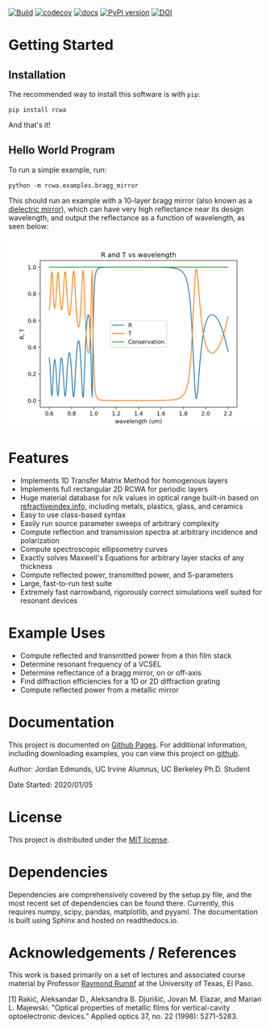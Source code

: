 [![Build](https://github.com/edmundsj/rcwa/actions/workflows/python-package-conda.yml/badge.svg)](https://github.com/edmundsj/rcwa/actions/workflows/python-package-conda.yml) [![codecov](https://codecov.io/gh/edmundsj/rcwa/branch/master/graph/badge.svg?token=UDJ1TUESG3)](https://codecov.io/gh/edmundsj/rcwa) [![docs](https://github.com/edmundsj/rcwa/actions/workflows/build-docs.yml/badge.svg)](https://github.com/edmundsj/rcwa/actions/workflows/build-docs.yml) [![PyPI version](https://badge.fury.io/py/rcwa.svg)](https://badge.fury.io/py/rcwa) [![DOI](https://zenodo.org/badge/236611452.svg)](https://zenodo.org/badge/latestdoi/236611452)


Getting Started
================
Installation
--------------
The recommended way to install this software is with `pip`:

```
pip install rcwa
```

And that's it! 

Hello World Program
----------------------
To run a simple example, run:

```
python -m rcwa.examples.bragg_mirror
```

This should run an example with a 10-layer bragg mirror (also known as a [dielectric mirror](https://en.wikipedia.org/wiki/Dielectric_mirror)), which can have very high reflectance near its design wavelength, and output the reflectance as a function of wavelength, as seen below:

![Bragg Mirror Plot](/images/rcwa_example_plot.png)

Features
==========
- Implements 1D Transfer Matrix Method for homogenous layers
- Implements full rectangular 2D RCWA for periodic layers
- Huge material database for n/k values in optical range built-in based on [refractiveindex.info](https://refractiveindex.info/), including metals, plastics, glass, and ceramics
- Easy to use class-based syntax 
- Easily run source parameter sweeps of arbitrary complexity
- Compute reflection and transmission spectra at arbitrary incidence and polarization
- Compute spectroscopic ellipsometry curves
- Exactly solves Maxwell's Equations for arbitrary layer stacks of any thickness
- Compute reflected power, transmitted power, and S-parameters
- Large, fast-to-run test suite
- Extremely fast narrowband, rigorously correct simulations well suited for resonant devices

Example Uses
==============
- Compute reflected and transmitted power from a thin film stack
- Determine resonant frequency of a VCSEL
- Determine reflectance of a bragg mirror, on or off-axis
- Find diffraction efficiencies for a 1D or 2D diffraction grating
- Compute reflected power from a metallic mirror

Documentation
================
This  project is documented on [Github Pages](https://edmundsj.github.io/rcwa/). For additional information, including downloading examples, you can view this project on [github](https://github.com/edmundsj/RCWA). 

Author: Jordan Edmunds, UC Irvine Alumnus, UC Berkeley Ph.D. Student

Date Started: 2020/01/05

License
=========
This project is distributed under the [MIT license](https://mit-license.org/).

Dependencies
=============
Dependencies are comprehensively covered by the setup.py file, and the most
recent set of dependencies can be found there. Currently, this requires numpy,
scipy, pandas, matplotlib, and pyyaml. The documentation is built using Sphinx
and hosted on readthedocs.io.

Acknowledgements / References
===============================
This work is based primarily on a set of lectures and associated course
material by Professor [Raymond Rumpf](http://emlab.utep.edu/team.htm)  at
the University of Texas, El Paso. 

[1] Rakić, Aleksandar D., Aleksandra B. Djurišić, Jovan M. Elazar, and Marian L. Majewski. "Optical properties of metallic films for vertical-cavity optoelectronic devices." Applied optics 37, no. 22 (1998): 5271-5283.

